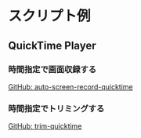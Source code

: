 # スクリプト例

## QuickTime Player

### 時間指定で画面収録する

[GitHub: auto-screen-record-quicktime](https://github.com/7rikazhexde/auto-screen-record-quicktime#readme)

### 時間指定でトリミングする

[GitHub: trim-quicktime](https://github.com/7rikazhexde/trim-quicktime#readme)
